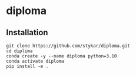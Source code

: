 # diploma

## Installation

```
git clone https://github.com/stykar/diploma.git
cd diplima
conda create -y --name diploma python=3.10
conda activate diploma
pip install -e .
```